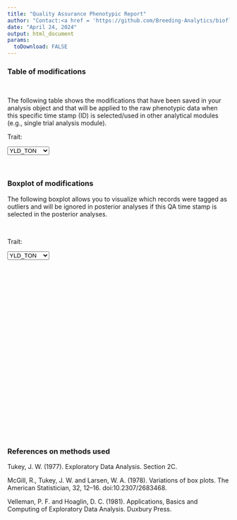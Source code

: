 ```yaml
---
title: "Quality Assurance Phenotypic Report"
author: "Contact:<a href = 'https://github.com/Breeding-Analytics/bioflow' target = '_blank'>Breeding Analytics Team, OneCGIAR</a> breedinganalytics@cgiar.org"
date: "April 24, 2024"  
output: html_document
params:
  toDownload: FALSE
---
```









### Table of modifications
<p>&nbsp;</p>

The following table shows the modifications that have been saved in your analysis object and that will be applied to the raw phenotypic data when this specific time stamp (ID) is selected/used in other analytical modules (e.g., single trial analysis module).

<!--html_preserve--><div class="form-group shiny-input-container">
<label class="control-label" id="reportBuilder_1-traitQa-label" for="reportBuilder_1-traitQa">Trait:</label>
<div>
<select id="reportBuilder_1-traitQa" class="shiny-input-select"><option value="YLD_TON" selected>YLD_TON</option>
<option value="YLDTONHA">YLDTONHA</option></select>
<script type="application/json" data-for="reportBuilder_1-traitQa" data-nonempty="">{"plugins":["selectize-plugin-a11y"]}</script>
</div>
</div><!--/html_preserve-->


<!--html_preserve--><div class="datatables html-widget html-widget-output shiny-report-size html-fill-item" id="reportBuilder_1-outdde5f776276f4756" style="width:100%;height:auto;"></div><!--/html_preserve-->



<p>&nbsp;</p>

### Boxplot of modifications

The following boxplot allows you to visualize which records were tagged as outliers and will be ignored in posterior analyses if this QA time stamp is selected in the posterior analyses.

<p>&nbsp;</p>

<!--html_preserve--><div class="form-group shiny-input-container">
<label class="control-label" id="reportBuilder_1-traitQaBox-label" for="reportBuilder_1-traitQaBox">Trait:</label>
<div>
<select id="reportBuilder_1-traitQaBox" class="shiny-input-select"><option value="YLD_TON" selected>YLD_TON</option>
<option value="YLDTONHA">YLDTONHA</option></select>
<script type="application/json" data-for="reportBuilder_1-traitQaBox" data-nonempty="">{"plugins":["selectize-plugin-a11y"]}</script>
</div>
</div><!--/html_preserve-->

<!--html_preserve--><div class="shiny-plot-output html-fill-item" id="reportBuilder_1-out9a6366d663eb1ab4" style="width:100%;height:400px;"></div><!--/html_preserve-->



### References on methods used

Tukey, J. W. (1977). Exploratory Data Analysis. Section 2C.

McGill, R., Tukey, J. W. and Larsen, W. A. (1978). Variations of box plots. The American Statistician, 32, 12–16. doi:10.2307/2683468.

Velleman, P. F. and Hoaglin, D. C. (1981). Applications, Basics and Computing of Exploratory Data Analysis. Duxbury Press.


<p>&nbsp;</p>





